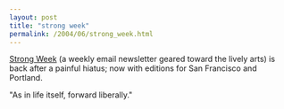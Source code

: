```yaml
---
layout: post
title: "strong week"
permalink: /2004/06/strong_week.html
---
```


<p><a href="http://www.strongweek.com/">Strong Week</a> (a weekly email newsletter geared toward the lively arts) is back after a painful hiatus; now with editions for San Francisco and Portland.</p>

<p>"As in life itself, forward liberally."</p>


